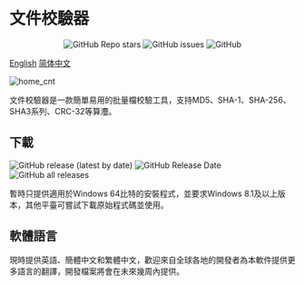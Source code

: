 # 文件校驗器

<p align="center">
    <a href="https://github.com/ZHJ00000/ZHJ-Files-Checker/stargazers" style="text-decoration:none" >
        <img alt="GitHub Repo stars" src="https://img.shields.io/github/stars/ZHJ00000/ZHJ-Files-Checker">
    </a>
    <a href="https://github.com/ZHJ00000/ZHJ-Files-Checker/issues" style="text-decoration:none">
        <img alt="GitHub issues" src="https://img.shields.io/github/issues/ZHJ00000/ZHJ-Files-Checker">
    </a>
    <a href="https://github.com/ZHJ00000/ZHJ-Files-Checker/blob/v3.x/LICENSE" style="text-decoration:none" >
        <img alt="GitHub" src="https://img.shields.io/github/license/ZHJ00000/ZHJ-Files-Checker">
    </a>
</p>

[English](README.md)  [简体中文](README_Chinese_Simplified.md)

![home_cnt](https://s3.bmp.ovh/imgs/2024/11/10/8fd056ad7c6e0c9b.png)

文件校驗器是一款簡單易用的批量檔校驗工具，支持MD5、SHA-1、SHA-256、SHA3系列、CRC-32等算灋。

## 下載

<p align="left">
    <a href="https://github.com/ZHJ00000/ZHJ-Files-Checker/releases/latest" style="text-decoration:none">
       <img alt="GitHub release (latest by date)" src="https://img.shields.io/github/v/release/ZHJ00000/ZHJ-Files-Checker">
    </a>
    <a href="https://github.com/ZHJ00000/ZHJ-Files-Checker/releases/latest" style="text-decoration:none">
       <img alt="GitHub Release Date" src="https://img.shields.io/github/release-date/ZHJ00000/ZHJ-Files-Checker">
    </a>
    <a href="https://github.com/ZHJ00000/ZHJ-Files-Checker/releases" style="text-decoration:none">
       <img alt="GitHub all releases" src="https://img.shields.io/github/downloads/ZHJ00000/ZHJ-Files-Checker/total">
    </a>
</p>

暫時只提供適用於Windows 64比特的安裝程式，並要求Windows 8.1及以上版本，其他平臺可嘗試下載原始程式碼並使用。

## 軟體語言

現時提供英語、簡體中文和繁體中文，歡迎來自全球各地的開發者為本軟件提供更多語言的翻譯，開發檔案將會在未來幾周內提供。
